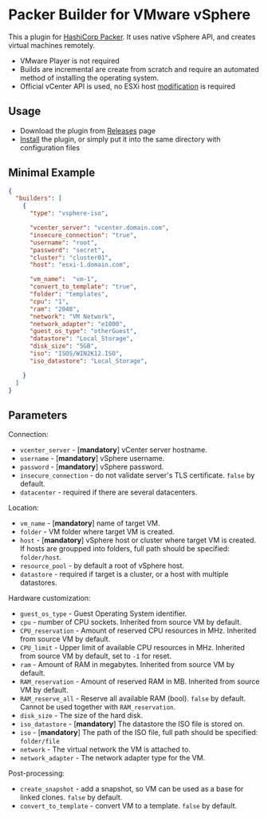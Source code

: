# Packer Builder for VMware vSphere

This a plugin for [HashiCorp Packer](https://www.packer.io/). It uses native vSphere API, and creates virtual machines remotely.

- VMware Player is not required
- Builds are incremental are create from scratch and require an automated method of installing the operating system.
- Official vCenter API is used, no ESXi host [modification](https://www.packer.io/docs/builders/vmware-iso.html#building-on-a-remote-vsphere-hypervisor) is required

## Usage
* Download the plugin from [Releases](https://github.com/martezr/packer-builder-vsphere/releases) page
* [Install](https://www.packer.io/docs/extending/plugins.html#installing-plugins) the plugin, or simply put it into the same directory with configuration files

## Minimal Example

```json
{
  "builders": [
    {
      "type": "vsphere-iso",

      "vcenter_server": "vcenter.domain.com",
      "insecure_connection": "true",
      "username": "root",
      "password": "secret",
      "cluster": "cluster01",
      "host": "esxi-1.domain.com",

      "vm_name":  "vm-1",
      "convert_to_template": "true",
      "folder": "templates",
      "cpu": "1",
      "ram": "2048",
      "network": "VM Network",
      "network_adapter": "e1000",
      "guest_os_type": "otherGuest",
      "datastore": "Local_Storage",
      "disk_size": "5GB",
      "iso": "ISOS/WIN2K12.ISO",
      "iso_datastore": "Local_Storage",

    }
  ]
}
```

## Parameters

Connection:
* `vcenter_server` - [**mandatory**] vCenter server hostname.
* `username` - [**mandatory**] vSphere username.
* `password` - [**mandatory**] vSphere password.
* `insecure_connection` - do not validate server's TLS certificate. `false` by default.
* `datacenter` - required if there are several datacenters.

Location:
* `vm_name` - [**mandatory**] name of target VM.
* `folder` - VM folder where target VM is created.
* `host` - [**mandatory**] vSphere host or cluster where target VM is created. If hosts are groupped into folders, full path should be specified: `folder/host`.
* `resource_pool` - by default a root of vSphere host.
* `datastore` - required if target is a cluster, or a host with multiple datastores.

Hardware customization:
* `guest_os_type` - Guest Operating System identifier.
* `cpu` - number of CPU sockets. Inherited from source VM by default.
* `CPU_reservation` - Amount of reserved CPU resources in MHz. Inherited from source VM by default.
* `CPU_limit` - Upper limit of available CPU resources in MHz. Inherited from source VM by default, set to `-1` for reset.
* `ram` - Amount of RAM in megabytes. Inherited from source VM by default.
* `RAM_reservation` - Amount of reserved RAM in MB. Inherited from source VM by default.
* `RAM_reserve_all` - Reserve all available RAM (bool). `false` by default. Cannot be used together with `RAM_reservation`.
* `disk_size` - The size of the hard disk.
* `iso_datastore` - [**mandatory**] The datastore the ISO file is stored on.
* `iso` - [**mandatory**] The path of the ISO file, full path should be specified: `folder/file`
* `network` - The virtual network the VM is attached to.
* `network_adapter` - The network adapter type for the VM.

Post-processing:
* `create_snapshot` - add a snapshot, so VM can be used as a base for linked clones. `false` by default.
* `convert_to_template` - convert VM to a template. `false` by default.
